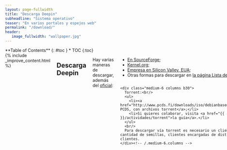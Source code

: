 ```yaml
---
layout: page-fullwidth
title: "Descarga Deepin"
subheadline: "Sistema operativo"
teaser: "En varios portales y espejos web"
permalink: "/download/"
header:
   image_fullwidth: "wallpaper.jpg"
---
```

<div class="row">
<div class="medium-4 medium-push-8 columns" markdown="1">
<div class="panel radius" markdown="1">
**Table of Contents**
{: #toc }
*  TOC
{:toc}
</div>
</div><!-- /.medium-4.columns -->

<div class="medium-8 medium-pull-4 columns" markdown="1">
{% include _improve_content.html %}


## Descarga Deepin

Hay varias maneras de descargar, además del [oficial](https://www.deepin.org/en/download/):

<div class="row t60">
    <div class="medium-6 columns b30">
      <ul>
        <li><a href="https://sourceforge.net/projects/deepin/">En SourceForge</a>;</li>
        <li><a href="http://mirrors.kernel.org/deepin-cd/">Kernel.org</a>;</li>
        <li><a href="http://mirror1.sjc02.svwh.net/deepin-cd/">Empresa en Silicon Valley, EUA</a>;</li>
        <li> Otras formas para descargar en <a href="{{ site.url }}/tips/mirrorcd/">la página Lista de espejos</a>.</li>
      </ul>
    </div><!-- /.medium-6.columns -->

    <div class="medium-6 columns b30">
      Torrent:<br/>
      <ul>
        <li><a href="http://www.pcds.fi/downloads/iso/debianbased/deepin/about.deepin.debian.html">En PCDS, con archivos torrent</a>;</li>
        <li>Si quieres colaborar, visita <a href="{{ site.url }}{{ site.baseurl }}/actividades/torrent">la guía</a>.</li>
      </ul>
      <br/>
      Para descargar vía torrent es necesario un cliente compatible y comprobar la mayor cantidad de semillas, clientes encargadas de distribuir los archivos hacia otros clientes.
    </div><!-- /.medium-6.columns -->
</div><!-- /.row -->

<a class="radius button small" href="{{ site.url }}{{ site.baseurl }}/manual/sabores/">¿Quieres usar otro sistema con Deepin preinstalado? Revisa la página "Sabores"›</a>

## Preparación

Cuando tengas el archivo ISO, utiliza una aplicación para copiar los archivos al USB o DVD (no CD) con la aplicación que prefieras.

Si no conoces, te [damos una mano]({{ site.url }}/manual/discoarranque/).

<a class="radius button small" href="{{ site.url }}{{ site.baseurl }}/instalacion/">Continúa con la instalación ›</a>

{% include _improve_content.html %}

</div><!-- /.medium-8.columns -->
</div><!-- /.row -->

